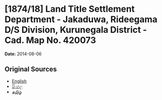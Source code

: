 # [1874/18] Land Title Settlement Department - Jakaduwa, Rideegama D/S Division, Kurunegala District - Cad. Map No. 420073

**Date:** 2014-08-06

## Original Sources

- [English](https://documents.gov.lk/view/extra-gazettes/2014/8/1874-18_E.pdf)
- [සිංහල](https://documents.gov.lk/view/extra-gazettes/2014/8/1874-18_S.pdf)
- [தமிழ்](https://documents.gov.lk/view/extra-gazettes/2014/8/1874-18_T.pdf)
